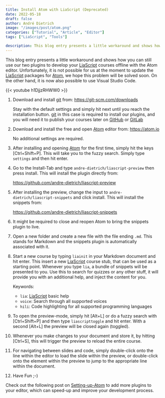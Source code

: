 ```yaml
---
title: Install Atom with LiaScript (Deprecated)
date: 2022-05-18
draft: false
author: André Dietrich
image: "/images/post/atom.png"
categories: ["Tutorial", "Article", "Editor"]
tags: ["LiaScript", "Tools"]

description: This blog entry presents a little workaround and shows how you can still use our two plugins to develop your LiaScript courses offline with the Atom editor.
---
```


This blog entry presents a little workaround and shows how you can still use our two plugins to develop your [LiaScript](https://LiaScript.github.io) courses offline with the Atom editor.
Unfortunately, it is not possible for us at the moment to update the [LiaScript](https://LiaScript.github.io) packages for [Atom](https://atom.io), we hope this problem will be solved soon.
On the other hand, it is now also possible to use Visual Studio Code.

{{< youtube h1DjjzRHWW0 >}}


1. Download and install [git](https://git-scm.com) from:
   https://git-scm.com/downloads

   Stay with the default settings and simply hit next until you reach the installation button.
   [git](https://git-scm.com) in this case is required to install our plugins, and you will need it to publish your courses later on [GitHub](https://github.com) or [GitLab](https://gitlab.com)

2. Download and install the free and open [Atom](https://atom.io) editor from:
   https://atom.io

   No additional settings are required.

3. After installing and opening [Atom](https://atom.io) for the first time, simply hit the keys [Ctrl+Shift+P].
   This will take you to the fuzzy search.
   Simply type `settings` and then hit enter.

4. Go to the Install-Tab and type `andre-dietrich/liascript-preview` then press install.
   This will install the plugin directly from:

   https://github.com/andre-dietrich/liascript-preview

5. After installing the preview, change the input to `andre-dietrich/liascript-snippets` and click install.
   This will install the snippets from:

   https://github.com/andre-dietrich/liascript-snippets

6. It might be required to close and reopen Atom to bring the snippets plugin to live.

7. Open a new folder and create a new file with the file ending `.md`.
   This stands for Markdown and the snippets plugin is automatically associated with it.

8. Start a new course by typing `liainit` in your Markdown document and hit enter.
   This insert a new [LiaScript](https://LiaScript.github.io) course stub, that can be used as a starting point.
   Whenever you type `lia`, a bundle of snippets will be presented to you.
   Use this to search for quizzes or any other stuff, it will provide you with an additional help, and inject the content for you.

   Keywords:

   - `lia`: [LiaScript](https://LiaScript.github.io) basic help
   - `voice`: Search through all supported voices
   - `hili`: Code highlighting for all supported programming languages

9. To open the preview-mode, simply hit [Alt+L] or do a fuzzy search with [Ctrl+Shift+P] and then type `liascripttoggle` and hit enter.
   With a second [Alt+L] the preview will be closed again (toggled).

10. Whenever you make changes to your document and store it, by hitting [Ctrl+S], this will trigger the preview to reload the entire course.

11. For navigating between slides and code, simply double-click onto the line within the editor to load the slide within the preview, or double-click onto the element within the preview to jump to the appropriate line within the document.

12. Have Fun ;-)

Check out the following post on [Setting-up-Atom](/blog/setting-up-atom/) to add more plugins to your editor, which can speed-up and improve your development process.
